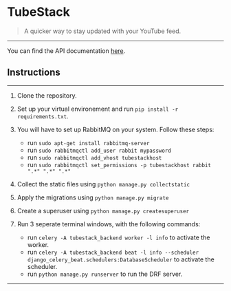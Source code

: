 # TubeStack

> A quicker way to stay updated with your YouTube feed.
---
You can find the API documentation [here](https://documenter.getpostman.com/view/8369112/TVRj4nu3).

## Instructions

---

1. Clone the repository.
2. Set up your virtual environement and run `pip install -r requirements.txt`.
3. You will have to set up RabbitMQ on your system. Follow these steps:
   * run `sudo apt-get install rabbitmq-server`
   * run `sudo rabbitmqctl add_user rabbit mypassword`
   * run `sudo rabbitmqctl add_vhost tubestackhost`
   * run `sudo rabbitmqctl set_permissions -p tubestackhost rabbit ".*" ".*" ".*"`

4. Collect the static files using `python manage.py collectstatic`
5. Apply the migrations using `python manage.py migrate`
6. Create a superuser using `python manage.py createsuperuser`
7. Run 3 seperate terminal windows, with the following commands:
   * run `celery -A tubestack_backend worker -l info` to activate the worker.
   * run `celery -A tubestack_backend beat -l info --scheduler django_celery_beat.schedulers:DatabaseScheduler` to activate the scheduler.
   * run `python manage.py runserver` to run the DRF server.

---
